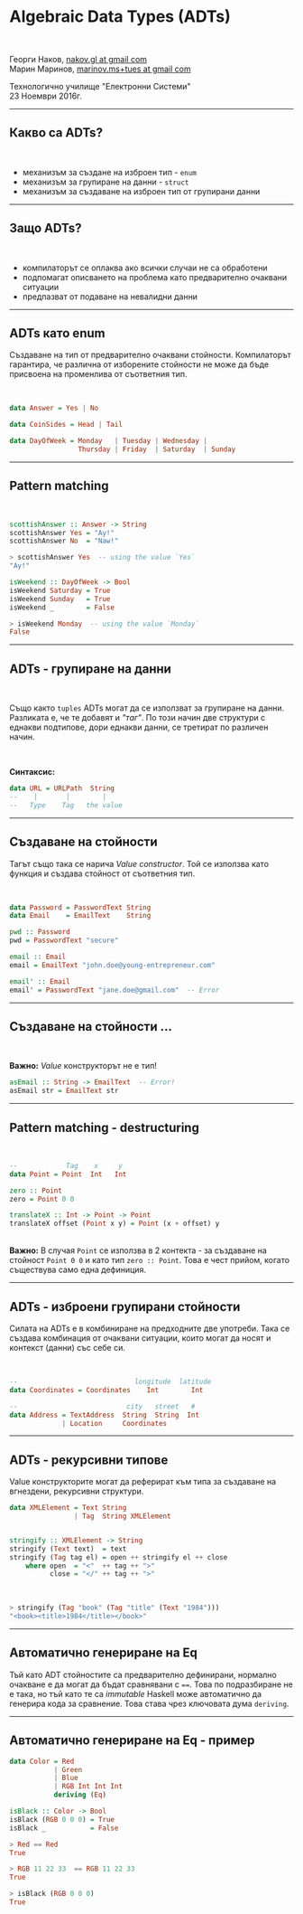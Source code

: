 <!--
    page_number:true
    *page_number:false
-->
<!--
```hs
import Prelude hiding (length)

```
-->

Algebraic Data Types (ADTs)
====

<br>

Георги Наков, [nakov.gl at gmail com](mailto:nakov.gl+tues@gmail.com)  
Марин Маринов, [marinov.ms+tues at gmail com](mailto:marinov.ms+tues@gmail.com)


Технологично училище "Електронни Системи"  
23 Ноември 2016г.

---

## Какво са ADTs?

<br>

 - механизъм за създане на изброен тип - `enum`
 - механизъм за групиране на данни - `struct`
 - механизъм за създаване на изброен тип от групирани данни

---

## Защо ADTs?

<br>

 - компилаторът се оплаква ако всички случаи не са обработени
 - подпомагат описването на проблема като предварително очаквани ситуации
 - предпазват от подаване на невалидни данни

---

## ADTs като enum

Създаване на тип от предварително очаквани стойности. Компилаторът гарантира, че различна от изборените стойности не може да бъде присвоена на променлива от съответния тип.

<br>

```hs
data Answer = Yes | No

data CoinSides = Head | Tail

data DayOfWeek = Monday   | Tuesday | Wednesday |
                 Thursday | Friday  | Saturday  | Sunday
```

---

## Pattern matching

<br>

```hs
scottishAnswer :: Answer -> String
scottishAnswer Yes = "Ay!"
scottishAnswer No  = "Naw!"

> scottishAnswer Yes  -- using the value `Yes`
"Ay!"
```

```hs
isWeekend :: DayOfWeek -> Bool
isWeekend Saturday = True
isWeekend Sunday   = True
isWeekend _        = False

> isWeekend Monday  -- using the value `Monday`
False
```


---

## ADTs - групиране на данни

<br>

Също както `tuples` ADTs могат да се използват за групиране на данни. Разликата е, че те добавят и _"таг"_. По този начин две структури с еднакви подтипове, дори еднакви данни, се третират по различен начин.

<br>

**Синтаксис:**
```hs
data URL = URLPath  String
--    |       |        |
--   Type    Tag   the value
```

---

## Създаване на стойности

Тагът също така се нарича _Value constructor_. Той се използва като функция и създава стойност от съответния тип.

<br>

```hs
data Password = PasswordText String
data Email    = EmailText    String

pwd :: Password
pwd = PasswordText "secure"

email :: Email
email = EmailText "john.doe@young-entrepreneur.com"
```

```hs     
email' :: Email
email' = PasswordText "jane.doe@gmail.com"  -- Error
```

---

## Създаване на стойности ...

<br>

**Важно:** _Value_ конструкторът не е тип!

```hs     
asEmail :: String -> EmailText  -- Error!
asEmail str = EmailText str
```

---

## Pattern matching - destructuring

<br>

```hs
--            Tag    x     y
data Point = Point  Int   Int

zero :: Point
zero = Point 0 0

translateX :: Int -> Point -> Point
translateX offset (Point x y) = Point (x + offset) y
```

<br>**Важно:** В случая `Point` се използва в 2 контекта - за създаване на стойност `Point 0 0` и като тип `zero :: Point`. Това е чест прийом, когато съществува само една дефиниция.

---

## ADTs - изброени групирани стойности

Силата на ADTs е в комбиниране на предходните две употреби. Така се създава комбинация от очаквани ситуации, които могат да носят и контекст (данни) със себе си.

<br>

```hs
--                             longitude  latitude
data Coordinates = Coordinates    Int        Int

--                           city   street   #
data Address = TextAddress  String  String  Int
             | Location     Coordinates
```

---

## ADTs - рекурсивни типове

Value конструкторите могат да реферират към типа за създаване на вгнездени, рекурсивни структури.


```hs
data XMLElement = Text String
                | Tag  String XMLElement


stringify :: XMLElement -> String
stringify (Text text)  = text
stringify (Tag tag el) = open ++ stringify el ++ close
    where open  = "<"  ++ tag ++ ">"
          close = "</" ++ tag ++ ">"
```
<br>

```hs
> stringify (Tag "book" (Tag "title" (Text "1984")))
"<book><title>1984</title></book>" 
```

---

## Автоматично генериране на Eq

Тъй като ADT стойностите са предварително дефинирани, нормално очакване е да могат да бъдат сравнявани с `==`. Това по подразбиране не е така, но тъй като те са _immutable_ Haskell може автоматично да генерира кода за сравнение. Това става чрез ключовата дума `deriving`.

---

## Автоматично генериране на Eq - пример

```hs
data Color = Red
           | Green
           | Blue
           | RGB Int Int Int
           deriving (Eq)

isBlack :: Color -> Bool
isBlack (RGB 0 0 0) = True
isBlack _           = False
```

```hs
> Red == Red
True

> RGB 11 22 33  == RGB 11 22 33
True

> isBlack (RGB 0 0 0)
True
```

